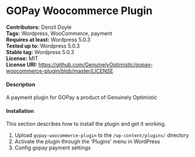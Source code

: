 # GOPay Woocommerce Plugin

**Contributors:** Denzil Doyle  
**Tags:** Wordpress, WooCommerce, payment  
**Requires at least:** Wordpress 5.0.3  
**Tested up to:** Wordpress 5.0.3  
**Stable tag:** Wordpress 5.0.3  
**License:** MIT  
**License URI:** https://github.com/GenuinelyOptimistic/gopay-woocommerce-plugin/blob/master/LICENSE  

#### Description

A payment plugin for GOPay a product of Genuinely Optimistic

#### Installation

This section describes how to install the plugin and get it working.

1. Upload `gopay-woocommerce-plugin` to the `/wp-content/plugins/` directory
2. Activate the plugin through the 'Plugins' menu in WordPress
3. Config gopay payment settings
